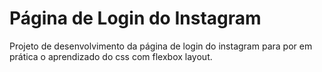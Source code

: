 # Página de Login do Instagram

Projeto de desenvolvimento da página de login do instagram para por em prática o aprendizado do css com flexbox layout.
